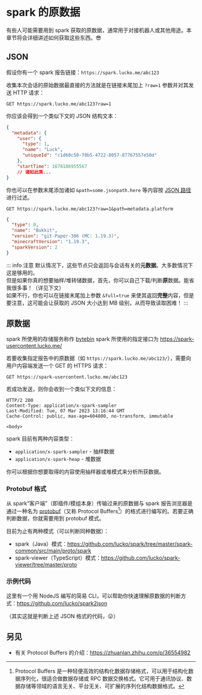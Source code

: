 # spark 的原数据

有些人可能需要用到 spark 获取的原数据，通常用于对接机器人或其他用途。本章节将会详细讲述如何获取这些东西。😎

## JSON

假设你有一个 spark 报告链接：`https://spark.lucko.me/abc123`

收集本次会话的原始数据最直接的方法就是在链接末尾加上 `?raw=1` 参数并对其发送 HTTP 请求：
```HTTP
GET https://spark.lucko.me/abc123?raw=1
```
你应该会得到一个类似下文的 JSON 结构文本：
``` JSON
{
  "metadata": {
    "user": {
      "type": 1,
      "name": "Luck",
      "uniqueId": "c1d60c50-70b5-4722-8057-87767557e50d"
    },
    "startTime": 1678186955567
    // 诸如此类...
}
```

你也可以在参数末尾添加诸如 `&path=some.jsonpath.here` 等内容按 [JSON 路径](https://github.com/json-path/JsonPath)进行过滤。

``` HTTP
GET https://spark.lucko.me/abc123?raw=1&path=metadata.platform
```

``` JSON
{
  "type": 0,
  "name": "Bukkit",
  "version": "git-Paper-386 (MC: 1.19.3)",
  "minecraftVersion": "1.19.3",
  "sparkVersion": 2
}
```
::: info 注意
默认情况下，这些节点只会返回与会话有关的**元数据**。大多数情况下这是够用的。  
但是如果你真的想要抽样/堆转储数据，首先，你可以自己下载/判断**原**数据。能省我很多事！（详见下文）  
如果不行，你也可以在链接末尾加上参数 `&full=true` 来使其返回**完整**内容，但是要注意，这可能会让获取的 JSON 大小达到 MB 级别，从而导致读取困难！
:::

## 原数据

spark 所使用的存储服务称作 [bytebin](https://github.com/lucko/bytebin)
spark 所使用的指定接口为 https://spark-usercontent.lucko.me/

若要收集指定报告中的原数据（如 `https://spark.lucko.me/abc123/`），需要向用户内容端发送一个 GET 的 HTTPS 请求：

``` HTTP
GET https://spark-usercontent.lucko.me/abc123
```

若成功发送，则你会收到一个类似下文的信息：

``` HTTP
HTTP/2 200
Content-Type: application/x-spark-sampler
Last-Modified: Tue, 07 Mar 2023 13:16:44 GMT
Cache-Control: public, max-age=604800, no-transform, immutable

<body>
```
spark 目前有两种内容类型：

* `application/x-spark-sampler` - 抽样数据
* `application/x-spark-heap` - 堆数据

你可以根据你想要取得的内容使用抽样器或堆模式来分析所获数据。

### Protobuf 格式

从 spark“客户端”（即插件/模组本身）传输过来的原数据与 spark 报告浏览器是通过一种名为 [protobuf](https://protobuf.dev/)（又称 Protocol Buffers[^1]）的格式进行编写的。若要正确判断数据，你就需要用到 protobuf 模式。

目前为止有两种模式（可以判断同种数据）：


* spark（Java）模式：https://github.com/lucko/spark/tree/master/spark-common/src/main/proto/spark
* spark-viewer（TypeScript）模式：https://github.com/lucko/spark-viewer/tree/master/proto


### 示例代码

这里有一个用 NodeJS 编写的简易 CLI，可以帮助你快速理解原数据的判断方式：https://github.com/lucko/spark2json

（其实这就是判断上述 JSON 格式的代码，😛）

## 另见

* 有关 Protocol Buffers 的介绍：https://zhuanlan.zhihu.com/p/36554982

[^1]: 
    Protocol Buffers 是一种轻便高效的结构化数据存储格式，可以用于结构化数据序列化，很适合做数据存储或 RPC 数据交换格式。它可用于通讯协议、数据存储等领域的语言无关、平台无关、可扩展的序列化结构数据格式。
